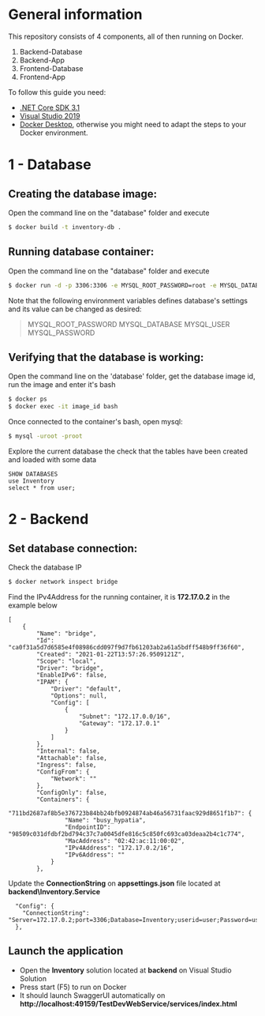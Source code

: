 # General information

This repository consists of 4 components, all of then running on Docker.
1. Backend-Database
2. Backend-App
3. Frontend-Database
4. Frontend-App

To follow this guide you need:
- [.NET Core SDK 3.1](https://dotnet.microsoft.com/download/dotnet-core/3.1)
- [Visual Studio 2019](https://visualstudio.microsoft.com)
- [Docker Desktop](https://www.docker.com/products/docker-desktop), otherwise you might need to adapt the steps to your Docker environment.

# 1 - Database

## Creating the database image:

Open the command line on the "database" folder and execute
```sh
$ docker build -t inventory-db .
```

## Running database container:

 Open the command line on the "database" folder and execute
```sh
$ docker run -d -p 3306:3306 -e MYSQL_ROOT_PASSWORD=root -e MYSQL_DATABASE=Inventory -e MYSQL_USER=user -e MYSQL_PASSWORD=user inventory-db
```

Note that the following environment variables defines database's settings and its value can be changed as desired:
>MYSQL_ROOT_PASSWORD
>MYSQL_DATABASE
>MYSQL_USER
>MYSQL_PASSWORD

## Verifying that the database is working:
Open the command line on the 'database' folder, get the database image id, run the image and enter it's bash
```sh
$ docker ps
$ docker exec -it image_id bash
```

Once connected to the container's bash, open mysql:
```sh
$ mysql -uroot -proot
```

Explore the current database the check that the tables have been created and loaded with some data
```
SHOW DATABASES
use Inventory
select * from user;
```

# 2 - Backend

## Set database connection:

Check the database IP

```sh
$ docker network inspect bridge
```
Find the IPv4Address for the running container, it is **172.17.0.2** in the example below
```
[
    {
        "Name": "bridge",
        "Id": "ca0f31a5d7d6585e4f08986cdd097f9d7fb61203ab2a61a5bdff548b9ff36f60",
        "Created": "2021-01-22T13:57:26.9509121Z",
        "Scope": "local",
        "Driver": "bridge",
        "EnableIPv6": false,
        "IPAM": {
            "Driver": "default",
            "Options": null,
            "Config": [
                {
                    "Subnet": "172.17.0.0/16",
                    "Gateway": "172.17.0.1"
                }
            ]
        },
        "Internal": false,
        "Attachable": false,
        "Ingress": false,
        "ConfigFrom": {
            "Network": ""
        },
        "ConfigOnly": false,
        "Containers": {
            "711bd2687af8b5e376723b84bb24bfb0924874ab46a56731faac929d8651f1b7": {
                "Name": "busy_hypatia",
                "EndpointID": "98509c031dfdbf2bd794c37c7a0045dfe816c5c850fc693ca03deaa2b4c1c774",
                "MacAddress": "02:42:ac:11:00:02",
                "IPv4Address": "172.17.0.2/16", 
                "IPv6Address": ""
            }
        },
```

Update the **ConnectionString** on **appsettings.json** file located at **backend\Inventory.Service**
```
  "Config": {
    "ConnectionString": "Server=172.17.0.2;port=3306;Database=Inventory;userid=user;Password=user"
  },
```

## Launch the application

- Open the **Inventory** solution located at **backend** on Visual Studio Solution 
- Press start (F5) to run on Docker
- It should launch SwaggerUI automatically on **http://localhost:49159/TestDevWebService/services/index.html**
